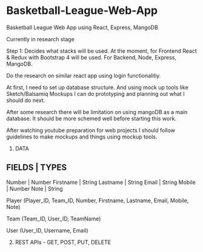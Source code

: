 # Basketball-League-Web-App
Basketball League Web App using React, Express, MangoDB

Currently in research stage

Step 1: Decides what stacks will be used. At the moment, for Frontend React & Redux with Bootstrap 4 will be used. For Backend, Node, Express, MangoDB.

Do the research on similar react app using login functionalitiy.


At first, I need to set up database structure. And using mock up tools like Sketch/Balsamiq Mockups I can do prototyping and planning out what I should do next.

After some research there will be limitation on using mangoDB as a main database. It should be more schemed well before starting this work.

After watching youtube preparation for web projects I should follow guidelines to make mockups and things using mockup tools.

1. DATA

FIELDS | TYPES
---------------
Number | Number
Firstname | String
Lastname | String
Email | String
Mobile | Number
Note | String

Player (Player_ID, Team_ID, Number, Firstname, Lastname, Email, Mobile, Note)

Team (Team_ID, User_ID, TeamName)

User (User_ID, Username, Email)

2. REST APIs - GET, POST, PUT, DELETE
